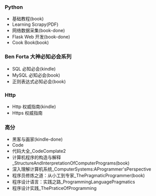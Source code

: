 ### Python
- 基础教程(book)
- Learning Scrapy(PDF)
- 网络数据采集(book-done)
- Flask Web 开发(book-done)
- Cook Book(book)


### Ben Forta 大神必知必会系列
- SQL 必知必会(kindle)
- MySQL 必知必会(book)
- 正则表达式必知必会(book)


### Http
- Http 权威指南(kindle)
- Https 权威指南


### 高分
- 黑客与画家(kindle-done)
- Code
- 代码大全_CodeComplate2
- 计算机程序的构造与解释_StructureAndInterpretationOfComputerPrograms(book)
- 深入理解计算机系统_ComputerSystems:AProgrammer'sPerspective
- 程序员修炼之道：从小工到专家_ThePragmaticProgrammer(book)
- 程序设计语言：实践之路_ProgrammingLanguagePragmatics
- 程序设计实践_ThePraticeOfProgramming
